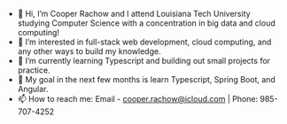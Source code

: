 - 👋 Hi, I’m Cooper Rachow and I attend Louisiana Tech University studying Computer Science with a concentration in big data and cloud computing!
- 👀 I’m interested in full-stack web development, cloud computing, and any other ways to build my knowledge.
- 🌱 I’m currently learning Typescript and building out small projects for practice.
- 🤖 My goal in the next few months is learn Typescript, Spring Boot, and Angular.
- 📫 How to reach me: Email - cooper.rachow@icloud.com | Phone: 985-707-4252

